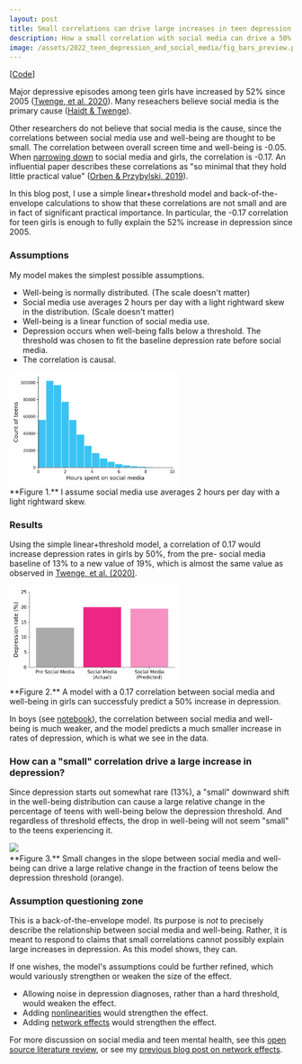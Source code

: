 ```yaml
---
layout: post
title: Small correlations can drive large increases in teen depression
description: How a small correlation with social media can drive a 50% increase in teen depression
image: /assets/2022_teen_depression_and_social_media/fig_bars_preview.png
---
```

[[Code](https://github.com/csaid/teen-depression-and-social-media/blob/main/Teen%20mental%20health%20and%20social%20media%20%E2%80%93%20Back%20of%20the%20envelope%20calculations.ipynb)]

Major depressive episodes among teen girls have increased by 52% since 2005 ([Twenge, et al. 2020](https://prcp.psychiatryonline.org/doi/10.1176/appi.prcp.20190015)). Many reseachers believe social media is the primary cause ([Haidt & Twenge](https://docs.google.com/document/d/1w-HOfseF2wF9YIpXwUUtP65-olnkPyWcgF5BiAtBEy0/edit)).

Other researchers do not believe that social media is the cause, since the correlations between social media use and well-being are thought to be small. The correlation between overall screen time and well-being is -0.05. When [narrowing down](https://www.nature.com/articles/s41562-020-0839-4.epdf?author_access_token=AMli-v_NVizlRHfiHJUs2NRgN0jAjWel9jnR3ZoTv0NyO6WHXhaam3zaljiEGjfZWSw5xRcCYPYjudNb4RKEc1H5eAeNLyrwNMcZ3q6A3hZiGMwJNpRy1HGyUwXOLDn2TDAS79zv5Lgv80kc2gm_6A%3D%3D
) to social media and girls, the correlation is -0.17. An influential paper describes these correlations as "so minimal that they hold little practical value" ([Orben & Przybylski, 2019](https://files.de-1.osf.io/v1/resources/q7pr4/providers/osfstorage/5de76058e1e62f000c37365c?action=download&version=1&direct)). 

In this blog post, I use a simple linear+threshold model and back-of-the-envelope calculations to show that these correlations are not small and are in fact of significant practical importance. In particular, the -0.17 correlation for teen girls is enough to fully explain the 52% increase in depression since 2005. 

### Assumptions
My model makes the simplest possible assumptions. 
* Well-being is normally distributed. (The scale doesn't matter)
* Social media use averages 2 hours per day with a light rightward skew in the distribution. (Scale doesn't matter)
* Well-being is a linear function of social media use.
* Depression occurs when well-being falls below a threshold. The threshold was chosen to fit the baseline depression rate before social media.
* The correlation is causal.
<div class="wrapper">
  <img src='/assets/2022_teen_depression_and_social_media/fig_hours.png' class="inner" style="position:relative border: #222 2px solid; max-width:60%;" >
  <div class="caption">**Figure 1.** I assume social media use averages 2 hours per day with a light rightward skew.
  </div>
</div>

### Results
Using the simple linear+threshold model, a correlation of 0.17 would increase depression rates in girls by 50%, from the pre- social media baseline of 13% to a new value of 19%, which is almost the same value as observed in [Twenge, et al. (2020)](https://prcp.psychiatryonline.org/doi/10.1176/appi.prcp.20190015). 
<div class="wrapper">
  <img src='/assets/2022_teen_depression_and_social_media/fig_bars.png' class="inner" style="position:relative border: #222 2px solid; max-width:60%;" >
  <div class="caption">**Figure 2.** A model with a 0.17 correlation between social media and well-being in girls can successfuly predict a 50% increase in depression.
  </div>
</div>

In boys (see [notebook](https://github.com/csaid/teen-depression-and-social-media/blob/main/Teen%20mental%20health%20and%20social%20media%20%E2%80%93%20Back%20of%20the%20envelope%20calculations.ipynb)), the correlation between social media and well-being is much weaker, and the model predicts a much smaller increase in rates of depression, which is what we see in the data. 

### How can a "small" correlation drive a large increase in depression?
Since depression starts out somewhat rare (13%), a "small" downward shift in the well-being distribution can cause a large relative change in the percentage of teens with well-being below the depression threshold. And regardless of threshold effects, the drop in well-being will not seem "small" to the teens experiencing it.
<div class="wrapper">
  <img src='/assets/2022_teen_depression_and_social_media/animation.gif' class="inner" style="position:relative border: #222 2px solid; max-width:100%;" >
  <div class="caption">**Figure 3.** Small changes in the slope between social media and well-being can drive a large relative change in the fraction of teens below the depression threshold (orange).
  </div>
</div>

### Assumption questioning zone
This is a back-of-the-envelope model. Its purpose is _not_ to precisely describe the relationship between social media and well-being. Rather, it is meant to respond to claims that small correlations cannot possibly explain large increases in depression. As this model shows, they can.

If one wishes, the model's assumptions could be further refined, which would variously strengthen or weaken the size of the effect.
* Allowing noise in depression diagnoses, rather than a hard threshold, would weaken the effect.
* Adding [nonlinearities](https://doi.org/10.1038/s41562-020-0839-4) would strengthen the effect.
* Adding [network effects](https://chris-said.io/2021/08/14/teens-loneliness-social-media/) would strengthen the effect.

For more discussion on social media and teen mental health, see this [open source literature review](https://docs.google.com/document/d/1w-HOfseF2wF9YIpXwUUtP65-olnkPyWcgF5BiAtBEy0/edit), or see my [previous blog post on network effects](https://chris-said.io/2021/08/14/teens-loneliness-social-media/).